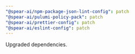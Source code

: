 ```yaml
---
"@spear-ai/npm-package-json-lint-config": patch
"@spear-ai/pulumi-policy-pack": patch
"@spear-ai/prettier-config": patch
"@spear-ai/eslint-config": patch
---
```


Upgraded dependencies.
